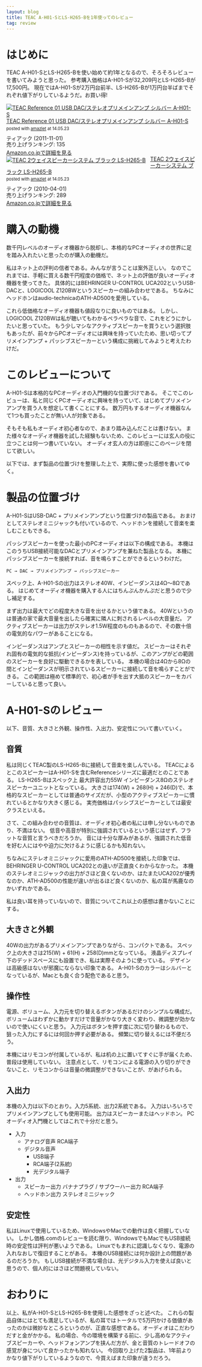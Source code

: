 ```yaml
---
layout: blog
title: TEAC A-H01-SとLS-H265-Bを1年使ってのレビュー
tag: review
---
```




# はじめに

TEAC A-H01-SとLS-H265-Bを使い始めて約1年となるので、そろそろレビューを書いてみようと思った。
参考購入価格はA-H01-Sが32,209円とLS-H265-Bが17,500円。
現在ではA-H01-Sが2万円台前半、LS-H265-Bが1万円台半ばまでそれぞれ値下がりしているようだ。お買い得!

<div class="amazlet-box" style="margin-bottom:0px;"><div class="amazlet-image" style="float:left;margin:0px 12px 1px 0px;"><a href="http://www.amazon.co.jp/exec/obidos/ASIN/B005YV919Q/xmisao-22/ref=nosim/" name="amazletlink" target="_blank"><img src="https://images-fe.ssl-images-amazon.com/images/I/41aMc4-VgYL._SL160_.jpg" alt="TEAC Reference 01 USB DAC/ステレオプリメインアンプ シルバー A-H01-S" style="border: none;" /></a></div><div class="amazlet-info" style="line-height:120%; margin-bottom: 10px"><div class="amazlet-name" style="margin-bottom:10px;line-height:120%"><a href="http://www.amazon.co.jp/exec/obidos/ASIN/B005YV919Q/xmisao-22/ref=nosim/" name="amazletlink" target="_blank">TEAC Reference 01 USB DAC/ステレオプリメインアンプ シルバー A-H01-S</a><div class="amazlet-powered-date" style="font-size:80%;margin-top:5px;line-height:120%">posted with <a href="http://www.amazlet.com/" title="amazlet" target="_blank">amazlet</a> at 14.05.23</div></div><div class="amazlet-detail">ティアック (2011-11-01)<br />売り上げランキング: 135<br /></div><div class="amazlet-sub-info" style="float: left;"><div class="amazlet-link" style="margin-top: 5px"><a href="http://www.amazon.co.jp/exec/obidos/ASIN/B005YV919Q/xmisao-22/ref=nosim/" name="amazletlink" target="_blank">Amazon.co.jpで詳細を見る</a></div></div></div><div class="amazlet-footer" style="clear: left"></div></div>

<div class="amazlet-box" style="margin-bottom:0px;"><div class="amazlet-image" style="float:left;margin:0px 12px 1px 0px;"><a href="http://www.amazon.co.jp/exec/obidos/ASIN/B00454GJNY/xmisao-22/ref=nosim/" name="amazletlink" target="_blank"><img src="https://images-fe.ssl-images-amazon.com/images/I/41GvMg3SGsL._SL160_.jpg" alt="TEAC 2ウェイスピーカーシステム ブラック LS-H265-B" style="border: none;" /></a></div><div class="amazlet-info" style="line-height:120%; margin-bottom: 10px"><div class="amazlet-name" style="margin-bottom:10px;line-height:120%"><a href="http://www.amazon.co.jp/exec/obidos/ASIN/B00454GJNY/xmisao-22/ref=nosim/" name="amazletlink" target="_blank">TEAC 2ウェイスピーカーシステム ブラック LS-H265-B</a><div class="amazlet-powered-date" style="font-size:80%;margin-top:5px;line-height:120%">posted with <a href="http://www.amazlet.com/" title="amazlet" target="_blank">amazlet</a> at 14.05.23</div></div><div class="amazlet-detail">ティアック (2010-04-01)<br />売り上げランキング: 289<br /></div><div class="amazlet-sub-info" style="float: left;"><div class="amazlet-link" style="margin-top: 5px"><a href="http://www.amazon.co.jp/exec/obidos/ASIN/B00454GJNY/xmisao-22/ref=nosim/" name="amazletlink" target="_blank">Amazon.co.jpで詳細を見る</a></div></div></div><div class="amazlet-footer" style="clear: left"></div></div>

# 購入の動機

数千円レベルのオーディオ機器から脱却し、本格的なPCオーディオの世界に足を踏み入れたいと思ったのが購入の動機だ。

私はネット上の評判の信者である。みんなが言うことは案外正しい。
なのでこれまでは、手軽に買える数千円程度の価格で、ネット上の評価が良いオーディオ機器を使ってきた。
具体的にはBEHRINGER U-CONTROL UCA202というUSB-DACと、LOGICOOL Z120BWというスピーカーの組み合わせである。
ちなみにヘッドホンはaudio-technicaのATH-AD500を愛用している。

これら低価格なオーディオ機器も値段なりに良いものではある。
しかし、LOGICOOL Z120BWは私が聴いてもわかるペラペラな音で、これをどうにかしたいと思っていた。
もう少しマシなアクティブスピーカーを買うという選択肢もあったが、前々からPCオーディオには興味を持っていたため、思い切ってプリメインアンプ + パッシブスピーカーという構成に挑戦してみようと考えたわけだ。

# このレビューについて

A-H01-Sは本格的なPCオーディオの入門機的な位置づけである。
そこでこのレビューは、私と同じくPCオーディオに興味を持っていて、はじめてプリメインアンプを買う人を想定して書くことにする。
数万円もするオーディオ機器なんて1つも買ったことが無い人が対象である。

そもそも私もオーディオ初心者なので、あまり踏み込んだことは書けない。
また様々なオーディオ機器を試した経験もないため、このレビューには玄人の役に立つことは何一つ書いていない。
オーディオ玄人の方は即座にこのページを閉じて欲しい。

以下では、まず製品の位置づけを整理した上で、実際に使った感想を書いてゆく。

# 製品の位置づけ

A-H01-SはUSB-DAC + プリメインアンプという位置づけの製品である。
おまけとしてステレオミニジャックも付いているので、ヘッドホンを接続して音楽を楽しむこともできる。

パッシブスピーカーを使った最小のPCオーディオは以下の構成である。
本機はこのうちUSB接続可能なDACとプリメインアンプを兼ねた製品となる。
本機にパッシブスピーカーを接続すれば、音を鳴らすことができるというわけだ。

~~~~
PC → DAC → プリメインアンプ → パッシブスピーカー
~~~~

スペック上、A-H01-Sの出力はステレオ40W、インピーダンスは4Ω〜8Ωである。
はじめてオーディオ機器を購入する人にはちんぷんかんぷだと思うので少し補足する。

まず出力は最大でどの程度大きな音を出せるかという値である。
40Wというのは普通の家で最大音量を出したら確実に隣人に刺されるレベルの大音量だ。
アクティブスピーカーは出力がステレオ1.5W程度のものもあるので、その数十倍の電気的なパワーがあることになる。

インピーダンスはアンプとスピーカーの相性を示す値だ。
スピーカーはそれぞれ固有の電気的な抵抗(インピーダンス)を持っているが、このアンプがどの範囲のスピーカーを良好に駆動できるかを表している。
本機の場合は4Ωから8Ωの間とインピーダンスが明示されているスピーカーに接続して音を鳴らすことができる。
この範囲は極めて標準的で、初心者が手を出す大抵のスピーカーをカバーしていると思って良い。

# A-H01-Sのレビュー

以下、音質、大きさと外観、操作性、入出力、安定性について書いていく。

## 音質

私は同じくTEAC製のLS-H265-Bに接続して音楽を楽しんでいる。
TEACによるとこのスピーカーはA-H01-Sを含むReferenceシリーズに最適だとのことである。
LS-H265-Bはスペック上 最大許容出力55W インピーダンス8Ωのステレオスピーカーユニットとなっている。
大きさは174(W) + 268(H) + 246(D)で、本格的なスピーカーとしては普通のサイズだが、小型のアクティブスピーカーに慣れているとかなり大きく感じる。
実売価格はパッシブスピーカーとしては最安クラスといえる。

さて、この組み合わせの音質は、オーディオ初心者の私には申し分ないものであり、不満はない。
低音や高音が特別に強調されているという感じはせず、フラットな音質と言うべきだろうか。
音には十分な厚みがあるが、強調された低音を好む人にはやや迫力に欠けるように感じるかも知れない。

ちなみにステレオミニジャックに愛用のATH-AD500を接続した印象では、BEHRINGER U-CONTROL UCA202との違いが正直良くわからなかった。
本機のステレオミニジャックの出力がさほど良くないのか、はたまたUCA202が優秀なのか、ATH-AD500の性能が違いが出るほど良くないのか、私の耳が馬鹿なのかいずれかである。

私は良い耳を持っていないので、音質についてこれ以上の感想は書かないことにする。

## 大きさと外観

40Wの出力があるプリメインアンプでありながら、コンパクトである。
スペック上の大きさは215(W) + 61(H) + 258(D)mmとなっている。
液晶ディスプレイ下のデッドスペースにも設置でき、私は実際そのように使っている。
デザインは高級感はないが邪魔にならない印象である。
A-H01-Sのカラーはシルバーとなっているが、Macとも良く合う配色であると思う。

## 操作性

電源、ボリューム、入力元を切り替えるボタンがあるだけのシンプルな構成だ。
ボリュームはわずかに動かすだけで音量がかなり大きく変わり、微調整が効かないので使いにくいと思う。
入力元はボタンを押す度に次に切り替わるもので、狙った入力にするには何回か押す必要がある。
頻繁に切り替えるには不便だろう。

本機にはリモコンが付属しているが、私は机の上に置いてすぐに手が届くため、普段は使用していない。
注意点として、リモコンによる電源の入り切りができないこと、リモコンからは音量の微調整ができないことが、があげられる。

## 入出力

本機の入力は以下のとおり。入力5系統、出力2系統である。
入力はいろいろでプリメインアンプとしても使用可能。
出力はスピーカーまたはヘッドホン。
PCオーディオ入門機としてはこれで十分だと思う。

- 入力
  - アナログ音声 RCA端子
  - デジタル音声
    - USB端子
    - RCA端子(2系統)
    - 光デジタル端子
- 出力
  - スピーカー出力 バナナプラグ / サブウーハー出力 RCA端子
  - ヘッドホン出力 ステレオミニジャック

## 安定性

私はLinuxで使用しているため、WindowsやMacでの動作は良く把握していない。
しかし価格.comのレビューを読む限り、WindowsでもMacでもUSB接続時の安定性は評判が悪いようである。
Linuxでもまれに認識しなくなり、電源の入れなおしで復旧することがある。
本機のUSB接続には何か設計上の問題があるのだろうか。
もしUSB接続が不満な場合は、光デジタル入力を使えば良いと思うので、個人的にはさほど問題視していない。

# おわりに

以上、私がA-H01-SとLS-H265-Bを使用した感想をざっと述べた。
これらの製品自体にはとても満足しているが、私の耳ではトータルで5万円かける価値があったのかは微妙なところというのが、正直な感想である。オーディオはこだわりだすと金がかかる。
私の場合、今の環境を構築する前に、少し高めなアクティブスピーカーや、ヘッドフォンアンプを挟んだ方が、金と音質のトレードオフの感覚が身について良かったかも知れない。
今回取り上げた2製品は、1年前よりかなり値下がりしているようなので、今買えばまた印象が違うだろう。
